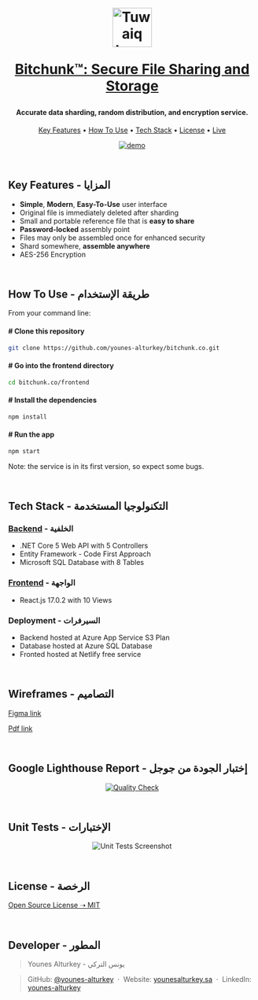 <h1 align="center">
  <br>
<a href="https://bitchunk.co/" target="_blank"><img src="https://raw.githubusercontent.com/younes-alturkey/bitchunk.co/main/frontend/src/assets/img/logo.png" alt="Tuwaiq Logo" width="80"/></a>
  <br>

<a href="https://bitchunk.co/" target="_blank">Bitchunk™: Secure File Sharing and Storage</a>

</h1>
<h4 align="center">Accurate data sharding, random distribution, and encryption service.</h4>

<p align="center">
  <a href="#key-features">Key Features</a> •
  <a href="#how-to-use">How To Use</a> •
  <a href="#tech-stack">Tech Stack</a> •
  <a href="#license">License</a> •
  <a href="https://bitchunk.co/">Live</a>
</p>

<p align="center">
  <a href="https://bitchunk.co/" target="_blank"><img src="https://raw.githubusercontent.com/younes-alturkey/bitchunk.co/main/frontend/src/assets/img/demo.gif" alt="demo"/></a>
</p>

<br/>

<div id="key-features">

## Key Features - المزايا

- **Simple**, **Modern**, **Easy-To-Use** user interface
- Original file is immediately deleted after sharding
- Small and portable reference file that is **easy to share**
- **Password-locked** assembly point
- Files may only be assembled once for enhanced security
- Shard somewhere, **assemble anywhere**
- AES-256 Encryption

</div>
<br/>

<div id="how-to-use">

## How To Use - طريقة الإستخدام

From your command line:

#### # Clone this repository
  ```bash
  git clone https://github.com/younes-alturkey/bitchunk.co.git
  ```

#### # Go into the frontend directory
  ```bash
  cd bitchunk.co/frontend
  ```
#### # Install the dependencies
  ```bash
  npm install
  ```
#### # Run the app
  ```bash
  npm start
  ```

Note: the service is in its first version, so expect some bugs.

</div>

<br/>

<div id="tech-stack">

## Tech Stack - التكنولوجيا المستخدمة

### <a href="https://bitchunk-api.azurewebsites.net/swagger/index.html" target="_blank">Backend</a> - الخلفية

- .NET Core 5 Web API with 5 Controllers
- Entity Framework - Code First Approach
- Microsoft SQL Database with 8 Tables

### <a href="https://bitchunk.co/" target="_blank">Frontend</a> - الواجهة

- React.js 17.0.2 with 10 Views

### Deployment - السيرفرات

- Backend hosted at Azure App Service S3 Plan
- Database hosted at Azure SQL Database
- Fronted hosted at Netlify free service

</div>

<br/>

## Wireframes - التصاميم

<a href="https://www.figma.com/file/VsHGJZBJGujmnWRzuCRM9G/Bitchunk-Web-App?node-id=0%3A1" target="_blank">Figma link</a>

<a href="https://github.com/younes-alturkey/bitchunk.co/blob/main/frontend/bitchunk-wireframes.pdf" target="_blank">Pdf link</a>

<br/>

## Google Lighthouse Report - إختبار الجودة من جوجل

<p align="center">
<a href="https://googlechrome.github.io/lighthouse/viewer/?psiurl=https%3A%2F%2Fbitchunk.co"><img src="https://github.com/younes-alturkey/bitchunk.co/blob/main/frontend/src/assets/img/lighthouse-report.png" alt="Quality Check"/></a>
</p>

<br/>

## Unit Tests - الإختبارات

<p align="center">
<img src="https://raw.githubusercontent.com/younes-alturkey/bitchunk.co/main/backend-tests/tests-results.png" alt="Unit Tests Screenshot"/>
</p>

<div id="license">

<br/>

## License - الرخصة

[Open Source License ➝ MIT](https://github.com/younes-alturkey/bitchunk.co/blob/main/LICENSE.md)

</div>

<br/>

## Developer - المطور

> Younes Alturkey - يونس التركي

> GitHub: [@younes-alturkey](https://github.com/younes-alturkey) &nbsp;&middot;&nbsp;
> Website: [younesalturkey.sa](https://younesalturkey.sa) &nbsp;&middot;&nbsp;
> LinkedIn: [younes-alturkey](https://www.linkedin.com/in/younes-alturkey/)

</div>
